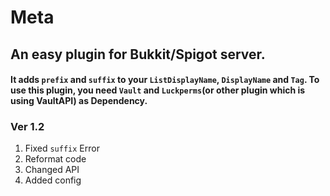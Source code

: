 # Meta
## An easy plugin for Bukkit/Spigot server.
#### It adds `prefix` and `suffix` to your `ListDisplayName`, `DisplayName` and `Tag`. To use this plugin, you need `Vault` and `Luckperms`(or other plugin which is using VaultAPI) as Dependency.

### Ver 1.2
1. Fixed `suffix` Error
2. Reformat code
3. Changed API
4. Added config
